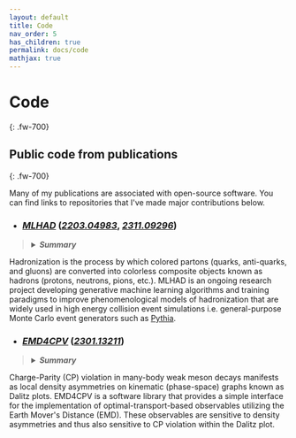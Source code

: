 ```yaml
---
layout: default
title: Code
nav_order: 5
has_children: true
permalink: docs/code
mathjax: true
---
```

# Code
{: .fw-700}

## Public code from publications
{: .fw-700}

Many of my publications are associated with open-source software. You can find links to repositories that I've made major contributions below.

- ### [***MLHAD***] (***[2203.04983](https://arxiv.org/abs/2203.04983)***, ***[2311.09296](https://arxiv.org/abs/2311.09296)***)
><details><summary><strong><em>Summary</em></strong></summary>
  Hadronization is the process by which colored partons (quarks, anti-quarks, and gluons) are converted into colorless composite objects known as hadrons (protons, neutrons, pions, etc.). MLHAD is an ongoing research project developing generative machine learning algorithms and training paradigms to improve phenomenological models of hadronization that are widely used in high energy collision event simulations i.e. general-purpose Monte Carlo event generators such as [Pythia](https://pythia.org/latest-manual/Welcome.html). 

- ### [***EMD4CPV***] (***[2301.13211](https://arxiv.org/abs/2301.13211)***)
><details><summary><strong><em>Summary</em></strong></summary>
  Charge-Parity (CP) violation in many-body weak meson decays manifests as local density asymmetries on kinematic (phase-space) graphs known as Dalitz plots. EMD4CPV is a software library that provides a simple interface for the implementation of optimal-transport-based observables utilizing the Earth Mover's Distance (EMD). These observables are sensitive to density asymmetries and thus also sensitive to CP violation within the Dalitz plot.

[***MLHAD***]: https://gitlab.com/uchep/mlhad

[***EMD4CPV***]: https://github.com/adamdddave/emd4cpv
